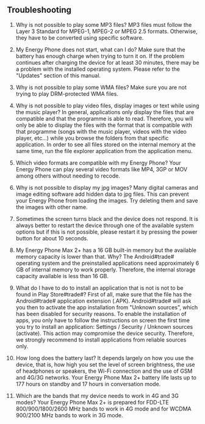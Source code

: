## Troubleshooting

1. Why is not possible to play some MP3 files?
MP3 files must follow the Layer 3 Standard for MPEG-1, MPEG-2 or MPEG 2.5 formats. Otherwise, they have to be converted using specific software.

2. My Energy Phone does not start, what can I do?
Make sure that the battery has enough charge when trying to turn it on. If the problem continues after charging the device for at least 30 minutes, there may be a problem with the installed operating system. Please refer to the "Updates" section of this manual.

3. Why is not possible to play some WMA files?
Make sure you are not trying to play DRM-protected WMA files.

4. Why is not possible to play video files, display images or text while using the music player?
In general, applications only display the files that are compatible and that the programme is able to read. Therefore, you will only be able to display the files with the format that is compatible with that programme \(songs with the music player, videos with the video player, etc...\) while you browse the folders from that specific application. In order to see all files stored on the internal memory at the same time, run the file explorer application from the application menu.

5. Which video formats are compatible with my Energy Phone?
Your Energy Phone can play several video formats like MP4, 3GP or MOV among others without needing to recode.

6. Why is not possible to display my jpg images?
Many digital cameras and image editing software add hidden data to jpg files. This can prevent your Energy Phone from loading the images. Try deleting them and save the images with other name.

7. Sometimes the screen turns black and the device does not respond.
It is always better to restart the device through one of the available system options but if this is not possible, please restart it by pressing the power button for about 10 seconds.

8. My Energy Phone Max 2+ has a 16 GB built-in memory but the available memory capacity is lower than that. Why?
The Android\#trade\# operating system and the preinstalled applications need approximately 6 GB of internal memory to work properly. Therefore, the internal storage capacity available is less than 16 GB.

9. What do I have to do to install an application that is not is not to be found in Play Store\#trade\#?
First of all, make sure that the file has the Android\#trade\# application extension \(.APK\). Android\#trade\# will ask you then to activate the app installation from "Unknown sources", which has been disabled for security reasons. To enable the installation of apps, you only have to follow the instructions on screen the first time you try to install an application: Settings / Security / Unknown sources \(activate\). This action may compromise the device security. Therefore, we strongly recommend to install applications from reliable sources only.

10. How long does the battery last?
It depends largely on how you use the device, that is, how high you set the level of screen brightness, the use of headphones or speakers, the Wi-Fi connection and the use of GSM and 4G/3G networks. Your Energy Phone Max 2+ battery life lasts up to 177 hours on standby and 17 hours in conversation mode.

11. Which are the bands that my device needs to work in 4G and 3G modes?
Your Energy Phone Max 2+ is prepared for FDD-LTE 800/900/1800/2600 MHz bands to work in 4G mode and for WCDMA 900/2100 MHz bands to work in 3G mode.

